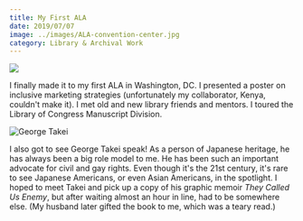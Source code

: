 ```yaml
---
title: My First ALA
date: 2019/07/07
image: ../images/ALA-convention-center.jpg
category: Library & Archival Work
---
```


![](../images/ALA-Poster-1.jpg)

I finally made it to my first ALA in Washington, DC. I presented a poster on inclusive marketing strategies (unfortunately my collaborator, Kenya, couldn't make it). I met old and new library friends and mentors. I toured the Library of Congress Manuscript Division.

![George Takei](../images/takei.jpg)

I also got to see George Takei speak! As a person of Japanese heritage, he has always been a big role model to me. He has been such an important advocate for civil and gay rights. Even though it's the 21st century, it's rare to see Japanese Americans, or even Asian Americans, in the spotlight. I hoped to meet Takei and pick up a copy of his graphic memoir *They Called Us Enemy*, but after waiting almost an hour in line, had to be somewhere else. (My husband later gifted the book to me, which was a teary read.)
